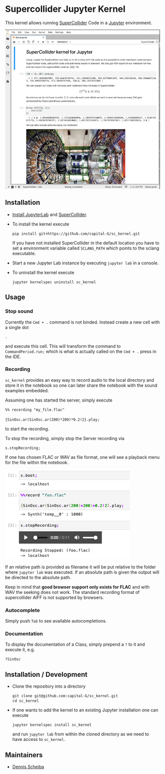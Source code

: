 # Supercollider Jupyter Kernel

This kernel allows running [SuperCollider](https://supercollider.github.io/) Code in a [Jupyter](https://jupyter.org/) environment.

![Demo Notebook](demo.jpg)

## Installation

* [Install JupyterLab](https://jupyter.org/install) and [SuperCollider](https://supercollider.github.io/).

* To install the kernel execute

  ```shell
  pip install git+https://github.com/capital-G/sc_kernel.git
  ```
  
  If you have not installed SuperCollider in the default location you have to set a environment variable
  called `SCLANG_PATH` which points to the sclang executable.

* Start a new Jupyter Lab instance by executing `jupyter lab` in a console.

* To uninstall the kernel execute

  ```shell
  jupyter kernelspec uninstall sc_kernel
  ```

## Usage

### Stop sound

Currently the `Cmd + .` command is not binded. Instead create a new cell with a single dot
  
```
.
```

and execute this cell. This will transform the command to `CommandPeriod.run;` which is what is actually called on the `Cmd + .` press in the IDE.

 
 ### Recording
 
`sc_kernel` provides an easy way to record audio to the local directory and store it in the notebook
so one can later share the notebook with the sound examples embedded.

Assuming one has started the server, simply execute

```supercollider
%% recording "my_file.flac"

{SinOsc.ar(SinOsc.ar(200)*200)*0.2!2}.play;
```

to start the recording.

To stop the recording, simply stop the Server recording via

```supercollider
s.stopRecording;
```

If one has chosen FLAC or WAV as file format, one will see a playback menu for the file within the notebook.

![Recording magic](recording.png)

If an relative path is provided as filename it will be put relative to the folder where `jupyter lab` was executed.
If an absolute path is given the output will be directed to the absolute path.

Keep in mind that **good browser support only exists for FLAC** and with WAV the seeking does not work.
The standard recording format of supercollider AIFF is not supported by browsers.

### Autocomplete

Simply push `Tab` to see available autocompletions.

### Documentation

To display the documentation of a Class, simply prepend a `?` to it and execute it, e.g.

```supercollider
?SinOsc
```

## Installation / Development

* Clone the repository into a directory

  ```shell
  git clone git@github.com:capital-G/sc_kernel.git
  cd sc_kernel
  ```

* If one wants to add the kernel to an existing Jupyter installation one can execute

  ```shell
  jupyter kernelspec install sc_kernel
  ```

  and run `jupyter lab` from within the cloned directory as
  we need to have access to `sc_kernel`.

## Maintainers

* [Dennis Scheiba](https://dennis-scheiba.com)
